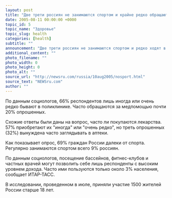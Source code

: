 ```yaml
---
layout: post
title: "Две трети россиян не занимаются спортом и крайне редко обращаются к врачам"
date: 2005-08-11 00:00:00 +0000
topic_id: 5
topic_name: "Здоровье"
topic_slug: health
categories: [health]
subtitle: ""
announcement: "Две трети россиян не занимаются спортом и редко ходят в поликлинику. Об этом свидетельствует опрос, проведенный компанией \"Башкирова и партнеры\"."
additional_content: ""
photo_filename: ""
photo_width: 0
photo_height: 0
photo_alt: ""
source_url: "http://newsru.com/russia/10aug2005/nosport.html"
source_text: "NEWSru.com"
author: ""
---
```

По данным социологов, 66% респондентов лишь иногда или очень редко бывают в поликлинике. Часто обращаются за медпомощью почти 20% опрошенных.

Схожие ответы были даны на вопрос, часто ли покупаются лекарства. 57% приобретают их "иногда" или "очень редко", но треть опрошенных (32%) вынуждена часто заглядывать в аптеки.

Как показывает опрос, 69% граждан России далеки от спорта. Регулярно занимаются спортом всего 9% россиян.

По данным социологов, посещение бассейнов, фитнес-клубов и частных врачей могут позволить себе лишь респонденты с высоким уровнем дохода. Часто ими пользуются только около 3% населения, сообщает ИТАР-ТАСС.

В исследовании, проведенном в июле, приняли участие 1500 жителей России старше 18 лет.
